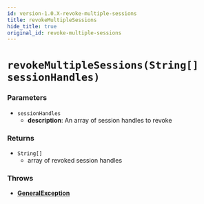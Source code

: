 ```yaml
---
id: version-1.0.X-revoke-multiple-sessions
title: revokeMultipleSessions
hide_title: true
original_id: revoke-multiple-sessions
---
```


# `revokeMultipleSessions(String[] sessionHandles)`
### Parameters
- `sessionHandles`
    - **description**: An array of session handles to revoke

### Returns
- `String[]`
    - array of revoked session handles

### Throws
- **[GeneralException](./error-handling/general-error)**